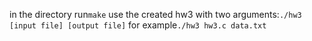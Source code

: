 
in the directory run`make`
use the created hw3 with two arguments:`./hw3 [input file] [output file]`
for example`./hw3 hw3.c data.txt`

